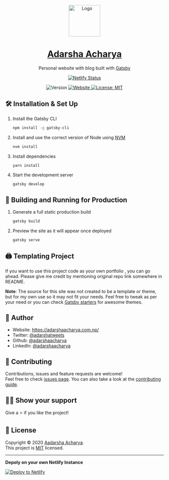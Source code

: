 <p align="center">
 <img alt="Logo" src="https://raw.githubusercontent.com/adarshaacharya/adarshaacharya.com.np/master/static/images/logo.png?token=AL7P72HL5WIVULTUJMTOUR27FZJZ4" width="100" />

 <a href="http://adarshaacharya.com.np/">
	<h1 align="center">Adarsha Acharya</h1>
  </a>
</p>

<p align="center">
  Personal website with blog 
  built with <a href="https://www.gatsbyjs.org/" target="_blank">Gatsby</a>
</p>

<div align="center">

[![Netlify Status](https://api.netlify.com/api/v1/badges/2b27e3a1-ff98-455a-8136-3512a4685fad/deploy-status)](https://app.netlify.com/sites/adarshaacharya/deploys)

</div>

<p align="center">
  <img alt="Version" src="https://img.shields.io/badge/version-2.0-blue.svg?cacheSeconds=2592000" />
     <a href="http://adarshaacharya.com.np/" target="_blank">
    <img alt="Website" src="https://img.shields.io/website?down_message=offline&label=site&up_message=online&url=http%3A%2F%2Fadarshaacharya.com.np" />
  </a>
  <a href="https://github.com/adarshaacharya/adarshaacharya.com.np/blob/master/LICENSE" target="_blank">
    <img alt="License: MIT" src="https://img.shields.io/github/license/adarshaacharya/Aadarsha Acharya" />
  </a>

</p>

## 🛠 Installation & Set Up

1. Install the Gatsby CLI

   ```sh
   npm install -g gatsby-cli
   ```

2. Install and use the correct version of Node using [NVM](https://github.com/nvm-sh/nvm)

   ```sh
   nvm install
   ```

3. Install dependencies

   ```sh
   yarn install
   ```

4. Start the development server

   ```sh
   gatsby develop
   ```

## 🚀 Building and Running for Production

1. Generate a full static production build

   ```sh
   gatsby build
   ```

1. Preview the site as it will appear once deployed

   ```sh
   gatsby serve
   ```

## 🖨️ Templating Project

If you want to use this project code as your own portfolio , you can go ahead. Please give me credit by mentioning original repo link somewhere in README.

**Note**: The source for this site was not created to be a template or theme, but for my own use so it may not fit your needs. Feel free to tweak as per your need or you can check [Gatsby starters](https://www.gatsbyjs.org/starters/) for awesome themes.

## 👤 Author

- Website: https://adarshaacharya.com.np/
- Twitter: [@adarshatweets](https://twitter.com/adarshatweets)
- Github: [@adarshaacharya](https://github.com/adarshaacharya)
- LinkedIn: [@adarshaacharya](https://linkedin.com/in/adarshaacharya)

## 🤝 Contributing

Contributions, issues and feature requests are welcome!<br />Feel free to check [issues page](https://github.com/gatsbyjs/gatsby/issues). You can also take a look at the [contributing guide](https://github.com/adarshaacharya/adarshaacharya.com.np/blob/master/CONTRIBUTING.md).

## 👏🏻 Show your support

Give a ⭐️ if you like the project!

## 📝 License

Copyright © 2020 [Aadarsha Acharya](https://github.com/adarshaacharya).<br />
This project is [MIT](https://github.com/adarshaacharya/adarshaacharya.com.np/blob/master/LICENSE) licensed.

---

**Depoly on your own Netlify Instance**

[![Deploy to Netlify](https://www.netlify.com/img/deploy/button.svg)](https://app.netlify.com/start/deploy?repository=https://github.com/adarshaacharya/adarshaacharya.com.np)
